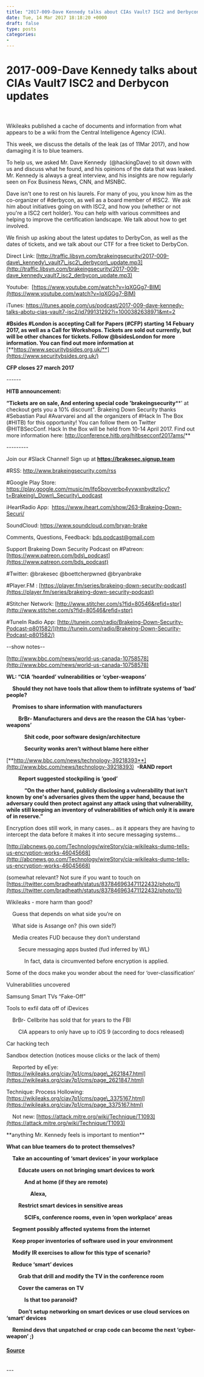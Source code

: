 ```yaml
---
title: "2017-009-Dave Kennedy talks about CIAs Vault7 ISC2 and Derbycon updates"
date: Tue, 14 Mar 2017 18:18:20 +0000
draft: false
type: posts
categories: 
- 
---
```

# 2017-009-Dave Kennedy talks about CIAs Vault7 ISC2 and Derbycon updates

<br/>

<br/>
Wikileaks published a cache of documents and information from what appears to be a wiki from the Central Intelligence Agency (CIA).

This week, we discuss the details of the leak (as of 11Mar 2017), and how damaging it is to blue teamers.

To help us, we asked Mr. Dave Kennedy  (@hackingDave) to sit down with us and discuss what he found, and his opinions of the data that was leaked. Mr. Kennedy is always a great interview, and his insights are now regularly seen on Fox Business News, CNN, and MSNBC.

Dave isn't one to rest on his laurels. For many of you, you know him as the co-organizer of #derbycon, as well as a board member of #ISC2.  We ask him about initiatives going on with ISC2, and how you (whether or not you're a ISC2 cert holder). You can help with various committees and helping to improve the certification landscape. We talk about how to get involved.

We finish up asking about the latest updates to DerbyCon, as well as the dates of tickets, and we talk about our CTF for a free ticket to DerbyCon.

Direct Link: [http://traffic.libsyn.com/brakeingsecurity/2017-009-dave\_kennedy\_vault7\_isc2\_derbycon\_update.mp3](http://traffic.libsyn.com/brakeingsecurity/2017-009-dave_kennedy_vault7_isc2_derbycon_update.mp3)

Youtube:  [https://www.youtube.com/watch?v=lqXGGg7-BlM](https://www.youtube.com/watch?v=lqXGGg7-BlM)

iTunes: https://itunes.apple.com/us/podcast/2017-009-dave-kennedy-talks-abotu-cias-vault7-isc2/id799131292?i=1000382638971&mt=2

**#Bsides #London is accepting Call for Papers (#CFP) starting 14 Febuary 2017, as well as a Call for Workshops. Tickets are sold out currently, but will be other chances for tickets. Follow @bsidesLondon for more information. You can find out more information at** [**https://www.securitybsides.org.uk/**](https://www.securitybsides.org.uk/)   

**CFP closes 27 march 2017**

\------

**HITB announcement:**

**“Tickets are on sale, And entering special code 'brakeingsecurity****' at checkout gets you a 10% discount". Brakeing Down Security thanks #Sebastian Paul #Avarvarei and all the organizers of #Hack In The Box (#HITB) for this opportunity! You can follow them on Twitter @HITBSecConf. Hack In the Box will be held from 10-14 April 2017. Find out more information here: http://conference.hitb.org/hitbsecconf2017ams/**  

\---------

Join our #Slack Channel! Sign up at **https://brakesec.signup.team**  
  
#RSS: http://www.brakeingsecurity.com/rss  
  
#Google Play Store: https://play.google.com/music/m/Ifp5boyverbo4yywxnbydtzljcy?t=Brakeing\_Down\_Security\_podcast

iHeartRadio App:  https://www.iheart.com/show/263-Brakeing-Down-Securi/

SoundCloud: https://www.soundcloud.com/bryan-brake

Comments, Questions, Feedback: [bds.podcast@gmail.com](mailto:bds.podcast@gmail.com)

Support Brakeing Down Security Podcast on #Patreon: [https://www.patreon.com/bds\_podcast](https://www.patreon.com/bds_podcast)

#Twitter: @brakesec @boettcherpwned @bryanbrake

#Player.FM : [https://player.fm/series/brakeing-down-security-podcast](https://player.fm/series/brakeing-down-security-podcast)

#Stitcher Network: [http://www.stitcher.com/s?fid=80546&refid=stpr](http://www.stitcher.com/s?fid=80546&refid=stpr)

#TuneIn Radio App: [http://tunein.com/radio/Brakeing-Down-Security-Podcast-p801582/](http://tunein.com/radio/Brakeing-Down-Security-Podcast-p801582/)

\--show notes--

[http://www.bbc.com/news/world-us-canada-10758578](http://www.bbc.com/news/world-us-canada-10758578)

**WL: “CIA ‘hoarded’ vulnerabilities or ‘cyber-weapons’**

    **Should they not have tools that allow them to infiltrate systems of ‘bad’ people?**

    **Promises to share information with manufacturers**

        **BrBr- Manufacturers and devs are the reason the CIA has ‘cyber-weapons’**

            **Shit code, poor software design/architecture**

            **Security wonks aren’t without blame here either**

[**http://www.bbc.com/news/technology-39218393**](http://www.bbc.com/news/technology-39218393)  **-RAND report**

        **Report suggested stockpiling is ‘good’**

            **“On the other hand, publicly disclosing a vulnerability that isn't known by one's adversaries gives them the upper hand, because the adversary could then protect against any attack using that vulnerability, while still keeping an inventory of vulnerabilities of which only it is aware of in reserve.”**

Encryption does still work, in many cases… as it appears they are having to intercept the data before it makes it into secure messaging systems…  

[http://abcnews.go.com/Technology/wireStory/cia-wikileaks-dump-tells-us-encryption-works-46045668](http://abcnews.go.com/Technology/wireStory/cia-wikileaks-dump-tells-us-encryption-works-46045668)

(somewhat relevant? Not sure if you want to touch on [https://twitter.com/bradheath/status/837846963471122432/photo/1](https://twitter.com/bradheath/status/837846963471122432/photo/1))

Wikileaks - more harm than good?

    Guess that depends on what side you’re on

    What side is Assange on? (his own side?)

    Media creates FUD because they don’t understand

        Secure messaging apps busted (fud inferred by WL)

            In fact, data is circumvented before encryption is applied.

Some of the docs make you wonder about the need for ‘over-classification’

  

Vulnerabilities uncovered

Samsung Smart TVs “Fake-Off”

Tools to exfil data off of iDevices

    BrBr- Cellbrite has sold that for years to the FBI

        CIA appears to only have up to iOS 9 (according to docs released)

Car hacking tech

Sandbox detection (notices mouse clicks or the lack of them)

    Reported by eEye: [https://wikileaks.org/ciav7p1/cms/page\_2621847.html](https://wikileaks.org/ciav7p1/cms/page_2621847.html)

Technique: Process Hollowing: [https://wikileaks.org/ciav7p1/cms/page\_3375167.html](https://wikileaks.org/ciav7p1/cms/page_3375167.html)

    Not new: [https://attack.mitre.org/wiki/Technique/T1093](https://attack.mitre.org/wiki/Technique/T1093)

\*\*anything Mr. Kennedy feels is important to mention\*\*

**What can blue teamers do to protect themselves?**

    **Take an accounting of ‘smart devices’ in your workplace**

        **Educate users on not bringing smart devices to work**

            **And at home (if they are remote)**

                **Alexa,**

        **Restrict smart devices in sensitive areas**

            **SCIFs, conference rooms, even in ‘open workplace’ areas**

    **Segment possibly affected systems from the internet**

    **Keep proper inventories of software used in your environment**

    **Modify IR exercises to allow for this type of scenario?**

    **Reduce ‘smart’ devices**

        **Grab that drill and modify the TV in the conference room**

        **Cover the cameras on TV**

            **Is that too paranoid?**

        **Don’t setup networking on smart devices or use cloud services on ‘smart’ devices**

    **Remind devs that unpatched or crap code can become the next ‘cyber-weapon’ ;)**

#### [Source](http://brakeingsecurity.com/2017-009-dave-kennedy-talks-abotu-cias-vault7-isc2-and-derbycon-updates)

<br/>
---
